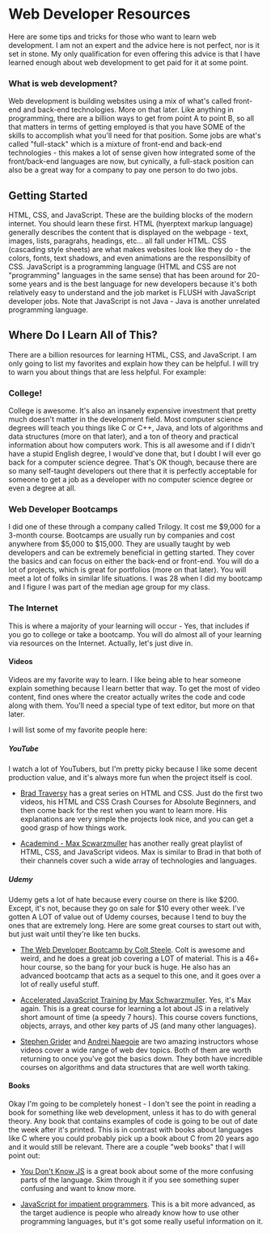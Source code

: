 # Web Developer Resources
Here are some tips and tricks for those who want to learn web development. I am not an expert and the advice here is not perfect, nor is
it set in stone. My only qualification for even offering this advice is that I have learned enough about web development to get paid for
it at some point.

### What is web development?
Web development is building websites using a mix of what's called front-end and back-end technologies. More on that later. Like anything
in programming, there are a billion ways to get from point A to point B, so all that matters in terms of getting employed is that you 
have SOME of the skills to accomplish what you'll need for that position. Some jobs are what's called "full-stack" which is a mixture of 
front-end and back-end technologies - this makes a lot of sense given how integrated some of the front/back-end languages are now, but
cynically, a full-stack position can also be a great way for a company to pay one person to do two jobs.

## Getting Started

HTML, CSS, and JavaScript. These are the building blocks of the modern internet. You should learn these first. HTML (hyerptext markup
language) generally describes the content that is displayed on the webpage - text, images, lists, paragrahs, headings, etc... all fall 
under HTML. CSS (cascading style sheets) are what makes websites look like they do - the colors, fonts, text shadows, and even animations
are the responsilbity of CSS. JavaScript is a programming language (HTML and CSS are not "programming" languages in the same sense) that
has been around for 20-some years and is the best language for new developers because it's both relatively easy to understand and the job
market is FLUSH with JavaScript developer jobs. Note that JavaScript is not Java - Java is another unrelated programming language.

## Where Do I Learn All of This?
There are a billion resources for learning HTML, CSS, and JavaScript. I am only going to list my favorites and explain how they can be 
helpful. I will try to warn you about things that are less helpful. For example:

### College!
College is awesome. It's also an insanely expensive investment that pretty much doesn't matter in the development field. Most computer 
science degrees will teach you things like C or C++, Java, and lots of algorithms and data structures (more on that later), and a ton of
theory and practical information about how computers work. This is all awesome and if I didn't have a stupid English degree, I would've 
done that, but I doubt I will ever go back for a computer science degree. That's OK though, because there are so many self-taught 
developers out there that it is perfectly acceptable for someone to get a job as a developer with no computer science degree or even a 
degree at all. 

### Web Developer Bootcamps
I did one of these through a company called Trilogy. It cost me $9,000 for a 3-month course. Bootcamps are usually run by companies and 
cost anywhere from $5,000 to $15,000. They are usually taught by web developers and can be extremely beneficial in getting started. They 
cover the basics and can focus on either the back-end or front-end. You will do a lot of projects, which is great for portfolios (more 
on that later). You will meet a lot of folks in similar life situations. I was 28 when I did my bootcamp and I figure I was part of the 
median age group for my class. 

### The Internet
This is where a majority of your learning will occur - Yes, that includes if you go to college or take a bootcamp. You will do almost 
all of your learning via resources on the Internet. Actually, let's just dive in.

#### Videos
Videos are my favorite way to learn. I like being able to hear someone explain something because I learn better that way. To get the 
most of video content, find ones where the creator actually writes the code and code along with them. You'll need a special type of
text editor, but more on that later.

I will list some of my favorite people here:

##### YouTube
I watch a lot of YouTubers, but I'm pretty picky because I like some decent production value, and it's always more fun when the 
project itself is cool. 
* [Brad Traversy](https://www.youtube.com/playlist?list=PLillGF-RfqbZTASqIqdvm1R5mLrQq79CU) has a great series on HTML and CSS. Just 
 do the first two videos, his HTML and CSS Crash Courses for Absolute Beginners, and then come back for the rest when you want to learn 
 more. His explanations are very simple the projects look nice, and you can get a good grasp of how things work.
 
* [Academind - Max Scwarzmuller](https://www.youtube.com/playlist?list=PL55RiY5tL51rv_vo3TM3Byu71RYchX_l_) has another really great 
 playlist of HTML, CSS, and JavaScript videos. Max is similar to Brad in that both of their channels cover such a wide array of 
 technologies and languages.
 
 ##### Udemy
Udemy gets a lot of hate because every course on there is like $200. Except, it's not, because they go on sale for $10 every other 
 week. I've gotten A LOT of value out of Udemy courses, because I tend to buy the ones that are extremely long. Here are some great 
 courses to start out with, but just wait until they're like ten bucks.
 
* [The Web Developer Bootcamp by Colt Steele](https://www.udemy.com/the-web-developer-bootcamp/). Colt is awesome and weird, and he 
 does a great job covering a LOT of material. This is a 46+ hour course, so the bang for your buck is huge. He also has an advanced
 bootcamp that acts as a sequel to this one, and it goes over a lot of really useful stuff.
 
* [Accelerated JavaScript Training by Max Schwarzmuller](https://www.udemy.com/javascript-bootcamp-2016/). Yes, it's Max again. This
 is a great course for learning a lot about JS in a relatively short amount of time (a speedy 7 hours). This course covers functions,
 objects, arrays, and other key parts of JS (and many other languages).
 
 * [Stephen Grider](https://www.udemy.com/user/sgslo/) and [Andrei Naegoie](https://www.udemy.com/user/andrei-neagoie/) are two amazing
 instructors whose videos cover a wide range of web dev topics. Both of them are worth returning to once you've got the basics down. 
 They both have incredible courses on algorithms and data structures that are well worth taking. 
 
 #### Books
 Okay I'm going to be completely honest - I don't see the point in reading a book for something like web development, unless it has to
 do with general theory. Any book that contains examples of code is going to be out of date the week after it's printed. This is in 
 contrast with books about languages like C where you could probably pick up a book about C from 20 years ago and it would still be 
 relevant. There are a couple "web books" that I will point out:
 
 * [You Don't Know JS](https://github.com/getify/You-Dont-Know-JS) is a great book about some of the more confusing parts of the 
 language. Skim through it if you see something super confusing and want to know more.
 
 * [JavaScript for impatient programmers](http://exploringjs.com/impatient-js/). This is a bit more advanced, as the target audience is 
 people who already know how to use other programming languages, but it's got some really useful information on it.
